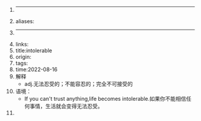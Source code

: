 1. ---
2. aliases:
3. ---
4. links:
5. title:intolerable
6. origin:
7. tags:
8. time:2022-08-16
9. 解释
    - adj.无法忍受的；不能容忍的；完全不可接受的
10. 语境：
    - If you can't trust anything,life becomes intolerable.如果你不能相信任何事情，生活就会变得无法忍受。
11. 